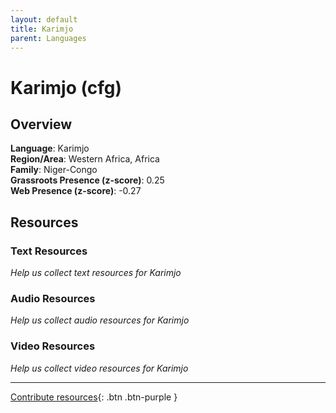 ```yaml
---
layout: default
title: Karimjo
parent: Languages
---
```


# Karimjo (cfg)

## Overview

**Language**: Karimjo  
**Region/Area**: Western Africa, Africa  
**Family**: Niger-Congo  
**Grassroots Presence (z-score)**: 0.25  
**Web Presence (z-score)**: -0.27  

## Resources

### Text Resources
*Help us collect text resources for Karimjo*

### Audio Resources
*Help us collect audio resources for Karimjo*

### Video Resources
*Help us collect video resources for Karimjo*

---

[Contribute resources](https://forms.office.com/e/1SfLJx3u1r){: .btn .btn-purple }
